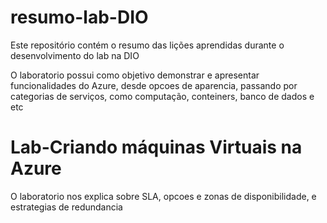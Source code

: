 # resumo-lab-DIO
Este repositório contém o resumo das lições aprendidas durante o desenvolvimento do lab na DIO

O laboratorio possui como objetivo demonstrar e apresentar funcionalidades do Azure, desde opcoes de aparencia, passando por categorias de serviços, como computação, conteiners, banco de dados e etc


# Lab-Criando máquinas Virtuais na Azure
O laboratorio nos explica sobre SLA, opcoes e zonas de disponibilidade, e estrategias de redundancia
